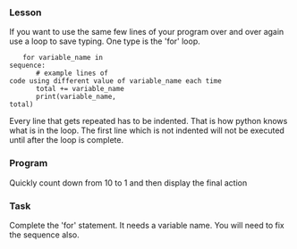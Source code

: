 <style>
.reserved {color: blue; font-weight:bold;}
</style>
<h3>Lesson</h3>
<p>If you want to use the same few lines of your program over and over again
use a loop to save typing. One type is the 'for' loop.</p>

<code style='margin-left:2em;'>for variable_name in sequence:</code><br />
<code style='margin-left:4em;'># example lines of code using different value of variable_name each time</code><br />
<code style='margin-left:4em;'>total += variable_name</code><br />
<code style='margin-left:4em;'>print(variable_name, total)</code><br />

<p>Every line that gets repeated has to be indented. That is how python knows what is in the loop.
The first line which is not indented will not be executed until after the loop is complete.</p>
<h3>Program</h3>
<p>Quickly count down from 10 to 1 and then display the final action</p>
<h3>Task</h3>
<p>Complete the 'for' statement. It needs a variable name. You will need to fix the sequence also.</p>

